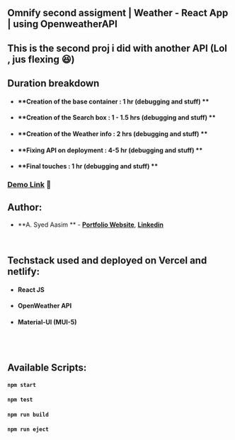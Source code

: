 ## Omnify second assigment |  Weather - React App | using OpenweatherAPI

## This is the second proj i did with another API (Lol , jus flexing 😆)
## Duration breakdown 
- #### **Creation of the base container : 1 hr (debugging and stuff) **
- #### **Creation of the Search box : 1  - 1.5 hrs (debugging and stuff) **
- #### **Creation of the Weather info : 2 hrs (debugging and stuff) **
- #### **Fixing API on deployment : 4-5 hr (debugging and stuff) **
- #### **Final touches : 1 hr (debugging and stuff) **

### [Demo Link](https://omnify-second-proj.vercel.app/) 🔗

## Author:

- **A. Syed Aasim ** - **[Portfolio Website](https://syed-aasim.vercel.app)**, **[Linkedin](https://www.linkedin.com/in/syed-aasim/)**


<br/>

## Techstack used and deployed on Vercel and netlify: 

- #### **React JS**
- #### **OpenWeather API**
- #### **Material-UI (MUI-5)**

<br/>


<br/>

## Available Scripts:

#### `npm start`

#### `npm test`

#### `npm run build`

#### `npm run eject`

<br/>


